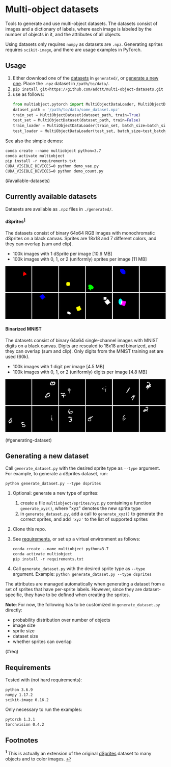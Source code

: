 # Multi-object datasets

Tools to generate and use multi-object datasets.
The datasets consist of images and a dictionary of labels, where each image is
labeled by the number of objects in it, and the attributes of all objects. 

Using datasets only requires `numpy` as datasets are `.npz`. 
Generating sprites requires `scikit-image`, and there are
usage examples in PyTorch.

## Usage

1) Either download one of the [datasets](#available-datasets) in `generated/`, 
   or [generate a new one](#generating-dataset). Place the `.npz` dataset in 
   `/path/to/data/`. 
2) `pip install git+https://github.com/addtt/multi-object-datasets.git`
3) use as follows:
	```python
	from multiobject.pytorch import MultiObjectDataLoader, MultiObjectDataset
	dataset_path = '/path/to/data/some_dataset.npz'
	train_set = MultiObjectDataset(dataset_path, train=True)
	test_set = MultiObjectDataset(dataset_path, train=False)
	train_loader = MultiObjectDataLoader(train_set, batch_size=batch_size, shuffle=True)
	test_loader = MultiObjectDataLoader(test_set, batch_size=test_batch_size)
	```


See also the simple demos:
```
conda create --name multiobject python=3.7
conda activate multiobject
pip install -r requirements.txt
CUDA_VISIBLE_DEVICES=0 python demo_vae.py
CUDA_VISIBLE_DEVICES=0 python demo_count.py
```


(#available-datasets)
## Currently available datasets

Datasets are available as `.npz` files in `./generated/`.

#### dSprites<sup id="a1">[1](#f1)</sup>

The datasets consist of binary 64x64 RGB images with monochromatic dSprites on a black canvas. 
Sprites are 18x18 and 7 different colors, and they can overlap (sum and clip).
- 100k images with 1 dSprite per image [10.6 MB]
- 100k images with 0, 1, or 2 (uniformly) sprites per image [11 MB]

![generated generated_dsprites](_readme_figs/generated_dsprites.png)

#### Binarized MNIST

The datasets consist of binary 64x64 single-channel images with MNIST digits on a black canvas.
Digits are rescaled to 18x18 and binarized, and they can overlap (sum and clip).
Only digits from the MNIST training set are used (60k).
- 100k images with 1 digit per image [4.5 MB]
- 100k images with 0, 1, or 2 (uniformly) digits per image [4.8 MB]

![generated mnist](_readme_figs/generated_mnist.png)


(#generating-dataset)
## Generating a new dataset


Call `generate_dataset.py` with the desired sprite type as `--type` argument. 
For example, to generate a dSprites dataset, run:
```
python generate_dataset.py --type dsprites
```

1) Optional: generate a new type of sprites:
	1) create a file `multiobject/sprites/xyz.py` containing a function 
	`generate_xyz()`, where "xyz" denotes the new sprite type
	2) in `generate_dataset.py`, add a call to `generate_xyz()` to generate the
	correct sprites, and add `'xyz'` to the list of supported sprites

2) Clone this repo.

3) See [requirements](#req), or set up a virtual environment as follows:
	```
	conda create --name multiobject python=3.7
	conda activate multiobject
	pip install -r requirements.txt
	```

4) Call `generate_dataset.py` with the desired sprite type as `--type` argument. 
Example: `python generate_dataset.py --type dsprites`

The attributes are managed automatically when generating a dataset from a set 
of sprites that have per-sprite labels. However, since they are dataset-specific,
they have to be defined when creating the sprites.

**Note**: For now, the following has to be customized in `generate_dataset.py` directly:
- probability distribution over number of objects
- image size
- sprite size
- dataset size
- whether sprites can overlap


(#req)
## Requirements

Tested with (not hard requirements):
```
python 3.6.9
numpy 1.17.2
scikit-image 0.16.2
```

Only necessary to run the examples:
```
pytorch 1.3.1
torchvision 0.4.2
```


## Footnotes

<b id="f1"><sup>1</sup></b> This is actually an extension of the original [dSprites](https://github.com/deepmind/dsprites-dataset)
dataset to many objects and to color images. [↩](#a1)
